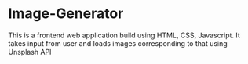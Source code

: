 # Image-Generator
This is a frontend web application build using HTML, CSS, Javascript. It takes input from user and loads images corresponding to that using Unsplash API
